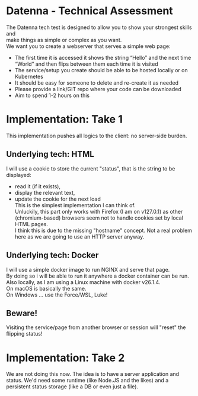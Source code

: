 # Datenna - Technical Assessment
The Datenna tech test is designed to allow you to show your strongest skills and  
make things as simple or complex as you want.  
We want you to create a webserver that serves a simple web page: 

* The first time it is accessed it shows the string “Hello” and the next time
“World” and then flips between them each time it is visited  
* The service/setup you create should be able to be hosted locally or on
Kubernetes  
* It should be easy for someone to delete and re-create it as needed  
* Please provide a link/GIT repo where your code can be downloaded  
* Aim to spend 1-2 hours on this  

# Implementation: Take 1
This implementation pushes all logics to the client: no server-side burden.  

## Underlying tech: HTML
I will use a cookie to store the current "status", that is the string to be displayed:  
* read it (if it exists),  
* display the relevant text,  
* update the cookie for the next load  
This is the simplest implementation I can think of.  
Unluckily, this part only works with Firefox (I am on v127.0.1) as other (chromium-based) browsers seem not to handle cookies set by local HTML pages.  
I think this is due to the missing "hostname" concept. Not a real problem here as we are going to use an HTTP server anyway.  

## Underlying tech: Docker
I will use a simple docker image to run NGINX and serve that page.  
By doing so i will be able to run it anywhere a docker container can be run.  
Also locally, as I am using a Linux machine with docker v26.1.4.  
On macOS is basically the same.  
On Windows ... use the Force/WSL, Luke!  

## Beware!
Visiting the service/page from another browser or session will "reset" the flipping status!

# Implementation: Take 2
We are not doing this now. The idea is to have a server application and status. 
We'd need some runtime (like Node.JS and the likes) and a persistent status storage (like a DB or even just a file).

